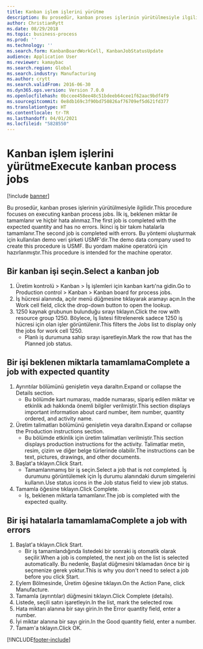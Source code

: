 ```yaml
---
title: Kanban işlem işlerini yürütme
description: Bu prosedür, kanban proses işlerinin yürütülmesiyle ilgilidir.
author: ChristianRytt
ms.date: 08/29/2018
ms.topic: business-process
ms.prod: ''
ms.technology: ''
ms.search.form: KanbanBoardWorkCell, KanbanJobStatusUpdate
audience: Application User
ms.reviewer: kamaybac
ms.search.region: Global
ms.search.industry: Manufacturing
ms.author: crytt
ms.search.validFrom: 2016-06-30
ms.dyn365.ops.version: Version 7.0.0
ms.openlocfilehash: 0bccee458ee48c51bdeeb64cee1f62aac9bdf4f9
ms.sourcegitcommit: 0e8db169c3f90bd750826af76709ef5d621fd377
ms.translationtype: HT
ms.contentlocale: tr-TR
ms.lasthandoff: 04/01/2021
ms.locfileid: "5828550"
---
```

# <a name="execute-kanban-process-jobs"></a><span data-ttu-id="2560f-103">Kanban işlem işlerini yürütme</span><span class="sxs-lookup"><span data-stu-id="2560f-103">Execute kanban process jobs</span></span>

[!include [banner](../../includes/banner.md)]

<span data-ttu-id="2560f-104">Bu prosedür, kanban proses işlerinin yürütülmesiyle ilgilidir.</span><span class="sxs-lookup"><span data-stu-id="2560f-104">This procedure focuses on executing kanban process jobs.</span></span> <span data-ttu-id="2560f-105">İlk iş, beklenen miktar ile tamamlanır ve hiçbir hata alınmaz.</span><span class="sxs-lookup"><span data-stu-id="2560f-105">The first job is completed with the expected quantity and has no errors.</span></span> <span data-ttu-id="2560f-106">İkinci iş bir takım hatalarla tamamlanır.</span><span class="sxs-lookup"><span data-stu-id="2560f-106">The second job is completed with errors.</span></span> <span data-ttu-id="2560f-107">Bu yöntemi oluşturmak için kullanılan demo veri şirketi USMF'dir.</span><span class="sxs-lookup"><span data-stu-id="2560f-107">The demo data company used to create this procedure is USMF.</span></span> <span data-ttu-id="2560f-108">Bu yordam makine operatörü için hazırlanmıştır.</span><span class="sxs-lookup"><span data-stu-id="2560f-108">This procedure is intended for the machine operator.</span></span>


## <a name="select-a-kanban-job"></a><span data-ttu-id="2560f-109">Bir kanban işi seçin.</span><span class="sxs-lookup"><span data-stu-id="2560f-109">Select a kanban job</span></span>
1. <span data-ttu-id="2560f-110">Üretim kontrolü > Kanban > İş işlemleri için kanban kartı'na gidin.</span><span class="sxs-lookup"><span data-stu-id="2560f-110">Go to Production control > Kanban > Kanban board for process jobs.</span></span>
2. <span data-ttu-id="2560f-111">İş hücresi alanında, açılır menü düğmesine tıklayarak aramayı açın.</span><span class="sxs-lookup"><span data-stu-id="2560f-111">In the Work cell field, click the drop-down button to open the lookup.</span></span>
3. <span data-ttu-id="2560f-112">1250 kaynak grubunun bulunduğu sırayı tıklayın.</span><span class="sxs-lookup"><span data-stu-id="2560f-112">Click the row with resource group 1250.</span></span> <span data-ttu-id="2560f-113">Böylece, İş listesi filtrelenerek sadece 1250 iş hücresi için olan işler görüntülenir.</span><span class="sxs-lookup"><span data-stu-id="2560f-113">This filters the Jobs list to display only the jobs for work cell 1250.</span></span>
    * <span data-ttu-id="2560f-114">Planlı iş durumuna sahip sırayı işaretleyin.</span><span class="sxs-lookup"><span data-stu-id="2560f-114">Mark the row that has the Planned job status.</span></span>  

## <a name="complete-a-job-with-expected-quantity"></a><span data-ttu-id="2560f-115">Bir işi beklenen miktarla tamamlama</span><span class="sxs-lookup"><span data-stu-id="2560f-115">Complete a job with expected quantity</span></span>
1. <span data-ttu-id="2560f-116">Ayrıntılar bölümünü genişletin veya daraltın.</span><span class="sxs-lookup"><span data-stu-id="2560f-116">Expand or collapse the Details section.</span></span>
    * <span data-ttu-id="2560f-117">Bu bölümde kart numarası, madde numarası, sipariş edilen miktar ve etkinlik adı hakkında önemli bilgiler verilmiştir.</span><span class="sxs-lookup"><span data-stu-id="2560f-117">This section displays important information about card number, item number, quantity ordered, and activity name.</span></span>  
2. <span data-ttu-id="2560f-118">Üretim talimatları bölümünü genişletin veya daraltın.</span><span class="sxs-lookup"><span data-stu-id="2560f-118">Expand or collapse the Production instructions section.</span></span>
    * <span data-ttu-id="2560f-119">Bu bölümde etkinlik için üretim talimatları verilmiştir.</span><span class="sxs-lookup"><span data-stu-id="2560f-119">This section displays production instructions for the activity.</span></span> <span data-ttu-id="2560f-120">Talimatlar metin, resim, çizim ve diğer belge türlerinde olabilir.</span><span class="sxs-lookup"><span data-stu-id="2560f-120">The instructions can be text, pictures, drawings, and other documents.</span></span>  
3. <span data-ttu-id="2560f-121">Başlat'a tıklayın.</span><span class="sxs-lookup"><span data-stu-id="2560f-121">Click Start.</span></span>
    * <span data-ttu-id="2560f-122">Tamamlanmamış bir iş seçin.</span><span class="sxs-lookup"><span data-stu-id="2560f-122">Select a job that is not completed.</span></span> <span data-ttu-id="2560f-123">İş durumunu görüntülemek için İş durumu alanındaki durum simgelerini kullanın.</span><span class="sxs-lookup"><span data-stu-id="2560f-123">Use status icons in the Job status field to view job status.</span></span>      
4. <span data-ttu-id="2560f-124">Tamamla öğesine tıklayın.</span><span class="sxs-lookup"><span data-stu-id="2560f-124">Click Complete.</span></span>
    * <span data-ttu-id="2560f-125">İş, beklenen miktarla tamamlanır.</span><span class="sxs-lookup"><span data-stu-id="2560f-125">The job is completed with the expected quality.</span></span>  

## <a name="complete-a-job-with-errors"></a><span data-ttu-id="2560f-126">Bir işi hatalarla tamamlama</span><span class="sxs-lookup"><span data-stu-id="2560f-126">Complete a job with errors</span></span>
1. <span data-ttu-id="2560f-127">Başlat'a tıklayın.</span><span class="sxs-lookup"><span data-stu-id="2560f-127">Click Start.</span></span>
    * <span data-ttu-id="2560f-128">Bir iş tamamlandığında listedeki bir sonraki iş otomatik olarak seçilir.</span><span class="sxs-lookup"><span data-stu-id="2560f-128">When a job is completed, the next job on the list is selected automatically.</span></span> <span data-ttu-id="2560f-129">Bu nedenle, Başlat düğmesini tıklamadan önce bir iş seçmenize gerek yoktur.</span><span class="sxs-lookup"><span data-stu-id="2560f-129">This is why you don't need to select a job before you click Start.</span></span>  
2. <span data-ttu-id="2560f-130">Eylem Bölmesinde, Üretim öğesine tıklayın.</span><span class="sxs-lookup"><span data-stu-id="2560f-130">On the Action Pane, click Manufacture.</span></span>
3. <span data-ttu-id="2560f-131">Tamamla (ayrıntılar) düğmesini tıklayın.</span><span class="sxs-lookup"><span data-stu-id="2560f-131">Click Complete (details).</span></span>
4. <span data-ttu-id="2560f-132">Listede, seçili satırı işaretleyin.</span><span class="sxs-lookup"><span data-stu-id="2560f-132">In the list, mark the selected row.</span></span>
5. <span data-ttu-id="2560f-133">Hata miktarı alanına bir sayı girin.</span><span class="sxs-lookup"><span data-stu-id="2560f-133">In the Error quantity field, enter a number.</span></span>
6. <span data-ttu-id="2560f-134">İyi miktar alanına bir sayı girin.</span><span class="sxs-lookup"><span data-stu-id="2560f-134">In the Good quantity field, enter a number.</span></span>
7. <span data-ttu-id="2560f-135">Tamam'a tıklayın.</span><span class="sxs-lookup"><span data-stu-id="2560f-135">Click OK.</span></span>



[!INCLUDE[footer-include](../../../includes/footer-banner.md)]